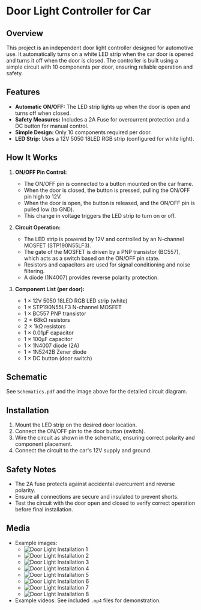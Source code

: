 
# Door Light Controller for Car

## Overview
This project is an independent door light controller designed for automotive use. It automatically turns on a white LED strip when the car door is opened and turns it off when the door is closed. The controller is built using a simple circuit with 10 components per door, ensuring reliable operation and safety.

## Features
- **Automatic ON/OFF:** The LED strip lights up when the door is open and turns off when closed.
- **Safety Measures:** Includes a 2A Fuse for overcurrent protection and a DC button for manual control.
- **Simple Design:** Only 10 components required per door.
- **LED Strip:** Uses a 12V 5050 18LED RGB strip (configured for white light).

## How It Works
1. **ON/OFF Pin Control:**
	- The ON/OFF pin is connected to a button mounted on the car frame.
	- When the door is closed, the button is pressed, pulling the ON/OFF pin high to 12V.
	- When the door is open, the button is released, and the ON/OFF pin is pulled low (to GND).
	- This change in voltage triggers the LED strip to turn on or off.

2. **Circuit Operation:**
	- The LED strip is powered by 12V and controlled by an N-channel MOSFET (STP190N55LF3).
	- The gate of the MOSFET is driven by a PNP transistor (BC557), which acts as a switch based on the ON/OFF pin state.
	- Resistors and capacitors are used for signal conditioning and noise filtering.
	- A diode (1N4007) provides reverse polarity protection.

3. **Component List (per door):**
	- 1 × 12V 5050 18LED RGB LED strip (white)
	- 1 × STP190N55LF3 N-channel MOSFET
	- 1 × BC557 PNP transistor
	- 2 × 68kΩ resistors
	- 2 × 1kΩ resistors
	- 1 × 0.01μF capacitor
	- 1 × 100μF capacitor
	- 1 × 1N4007 diode (2A)
	- 1 × 1N5242B Zener diode
	- 1 × DC button (door switch)

## Schematic
See `Schematics.pdf` and the image above for the detailed circuit diagram.

## Installation
1. Mount the LED strip on the desired door location.
2. Connect the ON/OFF pin to the door button (switch).
3. Wire the circuit as shown in the schematic, ensuring correct polarity and component placement.
4. Connect the circuit to the car's 12V supply and ground.

## Safety Notes
- The 2A fuse protects against accidental overcurrent and reverse polarity.
- Ensure all connections are secure and insulated to prevent shorts.
- Test the circuit with the door open and closed to verify correct operation before final installation.

## Media
- Example images:
	- ![Door Light Installation 1](IMG-20250903-WA0003.jpg)
	- ![Door Light Installation 2](IMG-20250903-WA0004.jpg)
	- ![Door Light Installation 3](IMG-20250903-WA0005.jpg)
	- ![Door Light Installation 4](IMG-20250903-WA0006.jpg)
	- ![Door Light Installation 5](IMG-20250903-WA0007.jpg)
	- ![Door Light Installation 6](IMG-20250903-WA0008.jpg)
	- ![Door Light Installation 7](IMG-20250903-WA0009.jpg)
	- ![Door Light Installation 8](IMG-20250903-WA0010.jpg)
- Example videos: See included `.mp4` files for demonstration.
